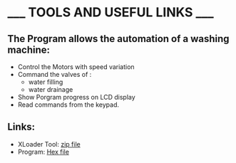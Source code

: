 # ___ TOOLS AND USEFUL LINKS ___

The Program allows the automation of a washing machine:
---------------------------------------------------------------------------
- Control the Motors with speed variation
- Command the valves of : 
    - water filling
    - water drainage
- Show Porgram progress on LCD display
- Read commands from the keypad.


Links:
------
+ XLoader Tool: [zip file](https://github.com/binaryupdates/xLoader/archive/refs/heads/master.zip)
+ Program: [Hex file](https://gist.githubusercontent.com/ben4biz/6479321c6553460e9b72f372780312c4/raw/b289d9bd05462c5888bffeb21f6e6d366cbb9451/App.ino.hex)
